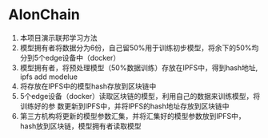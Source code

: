 # AIonChain

1. 本项目演示联邦学习方法
2. 模型拥有者将数据分为6份，自己留50%用于训练初步模型，将余下的50%均分到5个edge设备中（docker）
3. 模型拥有者，将预处理模型（50%数据训练）存放在IPFS中，得到hash地址, ipfs add modelue
4. 将存放在IPFS中的模型hash存放到区块链中
5. 5个edge设备（docker）读取区块链的模型，利用自己的数据来训练模型，将训练好的参
数更新到IPFS中，并将IPFS的hash地址存放到区块链中
6. 第三方机构将更新的模型参数汇集，并将汇集好的模型参数放到IPFS中，hash放到区块链，模型拥有者读取模型
